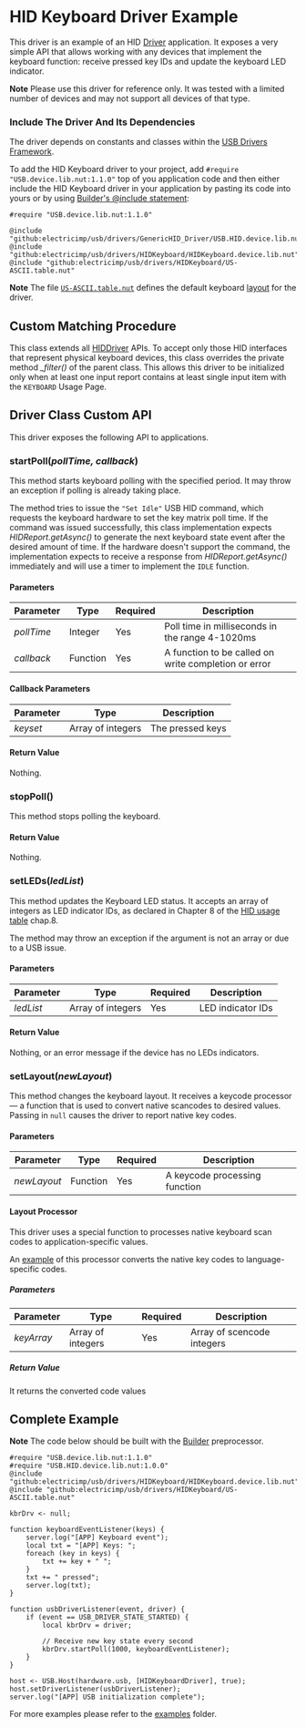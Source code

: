# HID Keyboard Driver Example #

This driver is an example of an HID [Driver](../GenericHID_Driver/README.md) application. It exposes a very simple API that allows working with any devices that implement the keyboard function: receive pressed key IDs and update the keyboard LED indicator.

**Note** Please use this driver for reference only. It was tested with a limited number of devices and may not support all devices of that type.

### Include The Driver And Its Dependencies ###

The driver depends on constants and classes within the [USB Drivers Framework](../../docs/DriverDevelopmentGuide.md#usb-drivers-framework-api-specification).

To add the HID Keyboard driver to your project, add `#require "USB.device.lib.nut:1.1.0"` top of you application code and then either include the HID Keyboard driver in your application by pasting its code into yours or by using [Builder's @include statement](https://github.com/electricimp/builder#include):

```squirrel
#require "USB.device.lib.nut:1.1.0"

@include "github:electricimp/usb/drivers/GenericHID_Driver/USB.HID.device.lib.nut"
@include "github:electricimp/usb/drivers/HIDKeyboard/HIDKeyboard.device.lib.nut"
@include "github:electricimp/usb/drivers/HIDKeyboard/US-ASCII.table.nut"
```

**Note** The file [`US-ASCII.table.nut`](./US-ASCII.table.nut) defines the default keyboard [layout](#setlayoutnewlayout) for the driver.

## Custom Matching Procedure ##

This class extends all [HIDDriver](../GenericHID_Driver/README.md#hiddriver-class) APIs. To accept only those HID interfaces that represent physical keyboard devices, this class overrides the private method *_filter()* of the parent class. This allows this driver to be initialized only when at least one input report contains at least single input item with the `KEYBOARD` Usage Page.

## Driver Class Custom API ##

This driver exposes the following API to applications.

### startPoll(*pollTime, callback*) ###

This method starts keyboard polling with the specified period. It may throw an exception if polling is already taking place.

The method tries to issue the `"Set Idle"` USB HID command, which requests the keyboard hardware to set the key matrix poll time. If the command was issued successfully, this class implementation expects *HIDReport.getAsync()* to generate the next keyboard state event after the desired amount of time. If the hardware doesn't support the command, the implementation expects to receive a response from *HIDReport.getAsync()* immediately and will use a timer to implement the `IDLE` function.

#### Parameters ####

| Parameter | Type | Required | Description |
| --- | --- | --- | --- |
| *pollTime* | Integer| Yes | Poll time in milliseconds in the range 4-1020ms |
| *callback* | Function | Yes | A function to be called on write completion or error |

#### Callback Parameters ####

| Parameter | Type | Description |
| --- | --- | --- |
| *keyset* | Array of integers | The pressed keys |

#### Return Value ####

Nothing.

### stopPoll() ###

This method stops polling the keyboard.

#### Return Value ####

Nothing.

### setLEDs(*ledList*) ###

This method updates the Keyboard LED status. It accepts an array of integers as LED indicator IDs, as declared in Chapter 8 of the [HID usage table](https://www.usb.org/sites/default/files/documents/hut1_12v2.pdf) chap.8.

The method may throw an exception if the argument is not an array or due to a USB issue.

#### Parameters ####

| Parameter | Type | Required | Description |
| --- | --- | --- | --- |
| *ledList* | Array of integers | Yes | LED indicator IDs |

#### Return Value ####

Nothing, or an error message if the device has no LEDs indicators.

### setLayout(*newLayout*) ###

This method changes the keyboard layout. It receives a keycode processor &mdash; a function that is used to convert native scancodes to desired values. Passing in `null` causes the driver to report native key codes.

#### Parameters ####

| Parameter | Type | Required | Description |
| --- | --- | --- | --- |
| *newLayout* | Function | Yes | A keycode processing function |

#### Layout Processor ####

This driver uses a special function to processes native keyboard scan codes to application-specific values.

An [example](./US-ASCII.table.nut) of this processor converts the native key codes to language-specific codes.

##### Parameters #####

| Parameter | Type | Required | Description |
| --- | --- | --- | --- |
| *keyArray* | Array of integers | Yes | Array of scencode integers |

##### Return Value #####

It returns the converted code values

## Complete Example ##

**Note** The code below should be built with the [Builder](https://github.com/electricimp/builder) preprocessor.

```squirrel
#require "USB.device.lib.nut:1.1.0"
#require "USB.HID.device.lib.nut:1.0.0"
@include "github:electricimp/usb/drivers/HIDKeyboard/HIDKeyboard.device.lib.nut"
@include "github:electricimp/usb/drivers/HIDKeyboard/US-ASCII.table.nut"

kbrDrv <- null;

function keyboardEventListener(keys) {
    server.log("[APP] Keyboard event");
    local txt = "[APP] Keys: ";
    foreach (key in keys) {
        txt += key + " ";
    }
    txt += " pressed";
    server.log(txt);
}

function usbDriverListener(event, driver) {
    if (event == USB_DRIVER_STATE_STARTED) {
        local kbrDrv = driver;

        // Receive new key state every second
        kbrDrv.startPoll(1000, keyboardEventListener);
    }
}

host <- USB.Host(hardware.usb, [HIDKeyboardDriver], true);
host.setDriverListener(usbDriverListener);
server.log("[APP] USB initialization complete");
```

For more examples please refer to the [examples](./examples) folder.